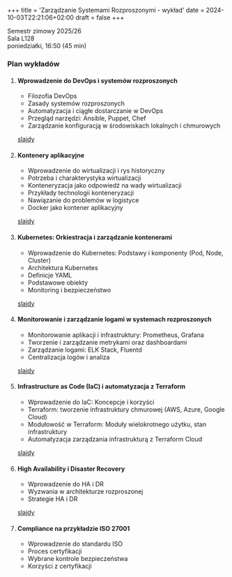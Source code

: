 +++
title = 'Zarządzanie Systemami Rozproszonymi - wykład'
date = 2024-10-03T22:21:06+02:00
draft = false
+++

Semestr zimowy 2025/26  
Sala L128  
poniedziałki, 16:50 (45 min)  

### Plan wykładów

1. #### Wprowadzenie do DevOps i systemów rozproszonych
   - Filozofia DevOps
   - Zasady systemów rozproszonych
   - Automatyzacja i ciągłe dostarczanie w DevOps
   - Przegląd narzędzi: Ansible, Puppet, Chef
   - Zarządzanie konfiguracją w środowiskach lokalnych i chmurowych  

   [slajdy](/jwozniak/lectures/0-intro.pdf)  

2. #### Kontenery aplikacyjne
   - Wprowadzenie do wirtualizacji i rys historyczny
   - Potrzeba i charakterystyka wirtualizacji
   - Konteneryzacja jako odpowiedź na wady wirtualizacji
   - Przykłady technologii konteneryzacji
   - Nawiązanie do problemów w logistyce
   - Docker jako kontener aplikacyjny

   [slajdy](/jwozniak/lectures/1-docker.pdf)

3. #### Kubernetes: Orkiestracja i zarządzanie kontenerami
   - Wprowadzenie do Kubernetes: Podstawy i komponenty (Pod, Node, Cluster)
   - Architektura Kubernetes
   - Definicje YAML
   - Podstawowe obiekty
   - Monitoring i bezpieczeństwo

   [slajdy](/jwozniak/lectures/2-kubernetes.pdf)

4. #### Monitorowanie i zarządzanie logami w systemach rozproszonych
   - Monitorowanie aplikacji i infrastruktury: Prometheus, Grafana
   - Tworzenie i zarządzanie metrykami oraz dashboardami
   - Zarządzanie logami: ELK Stack, Fluentd
   - Centralizacja logów i analiza

   [slajdy](/jwozniak/lectures/3-monitoring.pdf)

5. #### Infrastructure as Code (IaC) i automatyzacja z Terraform
   - Wprowadzenie do IaC: Koncepcje i korzyści
   - Terraform: tworzenie infrastruktury chmurowej (AWS, Azure, Google Cloud)
   - Modułowość w Terraform: Moduły wielokrotnego użytku, stan infrastruktury
   - Automatyzacja zarządzania infrastrukturą z Terraform Cloud

   [slajdy](/jwozniak/lectures/4-iac.pdf)

6. #### High Availability i Disaster Recovery
   - Wprowadzenie do HA i DR
   - Wyzwania w architekturze rozproszonej
   - Strategie HA i DR

   [slajdy](/jwozniak/lectures/5-ha.pdf)

7. #### Compliance na przykładzie ISO 27001
   - Wprowadzenie do standardu ISO
   - Proces certyfikacji
   - Wybrane kontrole bezpieczeństwa
   - Korzyści z certyfikacji
